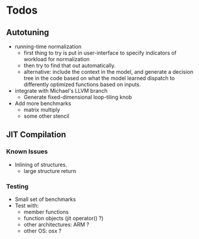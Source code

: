 Todos
=====

## Autotuning

* running-time normalization
  - first thing to try is put in user-interface to specify indicators of workload for normalization
  - then try to find that out automatically.
  - alternative: include the context in the model,
    and generate a decision tree in the code based on what the model learned dispatch to differently optimized functions based on inputs.
* integrate with Michael's LLVM branch
  - Generate fixed-dimensional loop-tiling knob
* Add more benchmarks
  - matrix multiply
  - some other stencil

## JIT Compilation

### Known Issues

* Inlining of structures.
  - large structure return

### Testing

* Small set of benchmarks
* Test with:
  - member functions
  - function objects (jit operator() ?)
  - other architectures: ARM ?
  - other OS: osx ?
